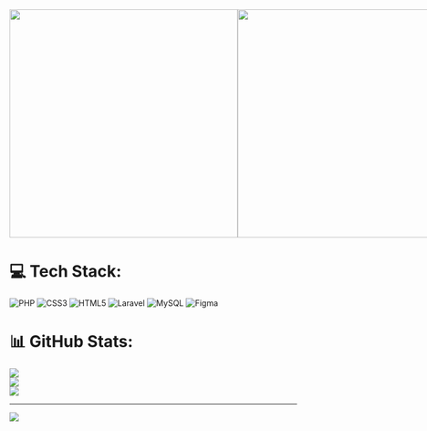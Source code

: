 <div style="display: flex; justify-content: space-between;">
    <img src="https://github.com/SijedD/SijedD/assets/149448448/5b7db90d-863a-4c94-bbd9-897cea91247a" width="400" />
    <img src="https://github.com/SijedD/SijedD/assets/149448448/3b6de0bc-ad00-441b-8fc8-525aad1b3377" width="400" />
</div>

# 💻 Tech Stack:
![PHP](https://img.shields.io/badge/php-%23777BB4.svg?style=for-the-badge&logo=php&logoColor=white) ![CSS3](https://img.shields.io/badge/css3-%231572B6.svg?style=for-the-badge&logo=css3&logoColor=white) ![HTML5](https://img.shields.io/badge/html5-%23E34F26.svg?style=for-the-badge&logo=html5&logoColor=white) ![Laravel](https://img.shields.io/badge/laravel-%23FF2D20.svg?style=for-the-badge&logo=laravel&logoColor=white) ![MySQL](https://img.shields.io/badge/mysql-%2300000f.svg?style=for-the-badge&logo=mysql&logoColor=white) ![Figma](https://img.shields.io/badge/figma-%23F24E1E.svg?style=for-the-badge&logo=figma&logoColor=white)
# 📊 GitHub Stats:
![](https://github-readme-stats.vercel.app/api?username=SijedD&theme=dark&hide_border=false&include_all_commits=true&count_private=true)<br/>
![](https://github-readme-streak-stats.herokuapp.com/?user=SijedD&theme=dark&hide_border=false)<br/>
![](https://github-readme-stats.vercel.app/api/top-langs/?username=SijedD&theme=dark&hide_border=false&include_all_commits=true&count_private=true&layout=compact)

---
[![](https://visitcount.itsvg.in/api?id=SijedD&icon=0&color=6)](https://visitcount.itsvg.in)

<!-- Proudly created with GPRM ( https://gprm.itsvg.in ) -->
